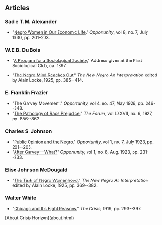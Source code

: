 


## Articles


### Sadie T.M. Alexander
* "[Negro Women in Our Economic Life](articles/negro_women.html)." <em>Opportunity</em>, vol 8, no. 7, July 1930, pp. 201–203.


### W.E.B. Du Bois
* "[A Program for a Sociological Society.](articles/program.html)" Address given at the First Sociological Club, ca. 1897.
<!--* "[The African Roots of War.](articles/african_roots_of_war.html)" <em>The Atlantic Monthly,</em> May, 1915, pp. 707--714.-->
* "[The Negro Mind Reaches Out](articles/reaches.html)." <em>The New Negro An Interpretation</em> edited by Alain Locke, 1925, pp. 385--414.

### E. Franklin Frazier
* "[The Garvey Movement.](articles/garvey.html)" <em>Opportunity,</em> vol 4, no. 47, May 1926, pp. 346--348.
* "[The Pathology of Race Prejudice.](articles/pathology.html)" <em>The Forum,</em> vol LXXVII, no. 6, 1927, pp. 856--862.

### Charles S. Johnson
* "[Public Opinion and the Negro](articles/public_opinion.html)." <em>Opportunity,</em> vol 1, no. 7, July 1923, pp.  201--205.
* "[After Garvey---What?](articles/after_garvey.html)" <em>Opportunity,</em> vol 1, no. 8, Aug. 1923, pp.  231--233.


### Elise Johnson McDougald
* "[The Task of Negro Womanhood.](articles/womanhood.html)" <em>The New Negro An Interpretation</em> edited by Alain Locke, 1925, pp. 369--382.


### Walter White
* "[Chicago and It's Eight Reasons.](articles/chicago.html)" <em>The Crisis,</em> 1919, pp. 293--397.


<p class="center"> [About <span class="">Crisis Horizon</span>](about.html)
